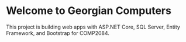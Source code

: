 <h1 class="display-4">Welcome to Georgian Computers</h1>
<p>This project is building web apps with ASP.NET Core, SQL Server, Entity Framework, and Bootstrap
for COMP2084.</p>